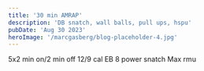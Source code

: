 ```yaml
---
title: '30 min AMRAP'
description: 'DB snatch, wall balls, pull ups, hspu'
pubDate: 'Aug 30 2023'
heroImage: '/marcgasberg/blog-placeholder-4.jpg'
---
```

5x2 min on/2 min off 
12/9 cal EB 
8 power snatch
Max rmu
